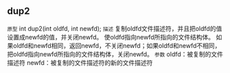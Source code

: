 ## dup2
`原型`
    int dup2(int oldfd, int newfd);
`描述`
    复制oldfd文件描述符，并且把oldfd的值设置成newfd的值，并关闭newfd。
    使oldfd指向newfd所指向的文件结构体。
    如果oldfd和newfd相同，返回newfd，不关闭newfd；如果oldfd和newfd不相同，把oldfd指向newfd所指向的文件结构体，关闭newfd。
`参数`
    oldfd：被复制的文件描述符
    newfd：被复制的文件描述符的新的文件描述符

